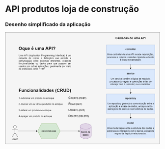 # API produtos loja de construção

### Desenho simplificado da aplicação

![desenho API](desenho-API.PNG)
